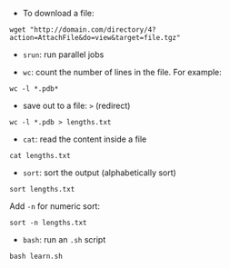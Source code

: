 - To download a file:
```
wget "http://domain.com/directory/4?action=AttachFile&do=view&target=file.tgz"
```

- `srun`: run parallel jobs

- `wc`: count the number of lines in the file. For example:
```
wc -l *.pdb*
```

- save out to a file: `>` (redirect)
```
wc -l *.pdb > lengths.txt
```

- `cat`: read the content inside a file
```
cat lengths.txt
```

- `sort`: sort the output (alphabetically sort)
```
sort lengths.txt
```
Add `-n` for numeric sort:
```
sort -n lengths.txt
```

- `bash`: run an `.sh` script
```
bash learn.sh
```
